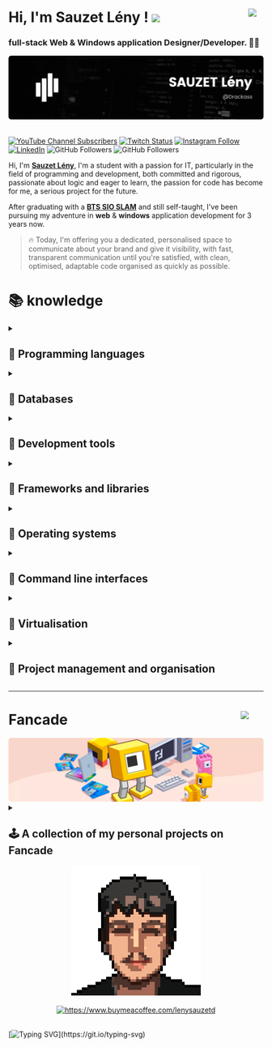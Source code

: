 # Hi, I'm Sauzet Lény ! <img width="30" src="https://raw.githubusercontent.com/MartinHeinz/MartinHeinz/master/wave.gif"><a href="https://github.com/Drackass/Drackass/blob/main/README_fr.md"><img align="right" src="https://cdn-icons-png.flaticon.com/512/197/197560.png" width="30px" /></a>
### full-stack Web & Windows application Designer/Developer. 🧑‍💻

<picture>
  <source media="(prefers-color-scheme: dark)" srcset="https://github.com/Drackass/Drackass/blob/main/banner-dark.png">
  <source media="(prefers-color-scheme: light)" srcset="https://github.com/Drackass/Drackass/blob/main/banner-light.png">
  <img alt="Main Banner" src="https://github.com/Drackass/Drackass/blob/main/banner-dark.png">
</picture>

</br>
</br>

[![YouTube Channel Subscribers](https://img.shields.io/youtube/channel/subscribers/UCQAR8f6Gq2xdSDdhVAXfWlg?style=social)](https://youtube.com/drackass594?sub_confirmation=1)
[![Twitch Status](https://img.shields.io/twitch/status/drackass?style=social)](https://twitch.com/drackass)
[![Instagram Follow](https://img.shields.io/badge/Instagram-Follow-blueviolet?logo=instagram&style=social)](https://www.instagram.com/lenysauzet/)
[![LinkedIn](https://img.shields.io/badge/LinkedIn-Connect-blue?style=social&logo=linkedin)](https://www.linkedin.com/in/lény-sauzet-931172264/)
![GitHub Followers](https://img.shields.io/github/followers/drackass?style=social)
![GitHub Followers](https://img.shields.io/github/stars/drackass?style=social)

Hi, I'm [**Sauzet Lény**](http://ent.btssio.net/leny.sauzet/), I'm a student with a passion for IT, particularly in the field of programming and development, both committed and rigorous, passionate about logic and eager to learn, the passion for code has become for me, a serious project for the future.

After graduating with a [**BTS SIO SLAM**](https://www.onisep.fr/ressources/univers-formation/Formations/Post-bac/bts-services-informatiques-aux-organisations-option-b-solutions-logicielles-et-applications-metiers) and still self-taught, I've been pursuing my adventure in **web** & **windows** application development for 3 years now.

> 🔥 Today, I'm offering you a dedicated, personalised space to communicate about your brand and give it visibility, with fast, transparent communication until you're satisfied, with clean, optimised, adaptable code organised as quickly as possible.

# 📚 knowledge
<details>
<summary><h2>📕 Programming languages</h2></summary>
<br/>
  
[![C#](https://img.shields.io/badge/C%23-239120?style=for-the-badge&logo=c-sharp&logoColor=white&labelColor=101010)]()

[![C++](https://img.shields.io/badge/C%2B%2B-00599C?style=for-the-badge&logo=c%2B%2B&logoColor=white&labelColor=101010)]()

[![Visual Basic](https://img.shields.io/badge/Visual%20Basic-6C82B5?style=for-the-badge&logo=.net&logoColor=white&labelColor=101010)]()

[![AJAX](https://img.shields.io/badge/AJAX-007396?style=for-the-badge&logo=ajax&logoColor=white)]()

[![jQuery](https://img.shields.io/badge/jQuery-0769AD?style=for-the-badge&logo=jquery&logoColor=white&labelColor=101010)]()

[![HTML](https://img.shields.io/badge/HTML-E34F26?style=for-the-badge&logo=html5&logoColor=white&labelColor=101010)]()

[![CSS](https://img.shields.io/badge/CSS-1572B6?style=for-the-badge&logo=css3&logoColor=white&labelColor=101010)]()

[![PHP](https://img.shields.io/badge/PHP-777BB4?style=for-the-badge&logo=php&logoColor=white&labelColor=101010)]()

[![JavaScript](https://img.shields.io/badge/JavaScript-F7DF1E?style=for-the-badge&logo=javascript&logoColor=white&labelColor=101010)]()

[![Python](https://img.shields.io/badge/Python-3776AB?style=for-the-badge&logo=python&logoColor=white&labelColor=101010)]()

[![Arduino](https://img.shields.io/badge/Arduino-00979D?style=for-the-badge&logo=arduino&logoColor=white&labelColor=101010)]()

</details>

<details>
<summary><h2>📗 Databases</h2></summary>
<br/>

[![MySQL](https://img.shields.io/badge/MySQL-4479A1?style=for-the-badge&logo=mysql&logoColor=white&labelColor=101010)]()

[![MariaDB](https://img.shields.io/badge/MariaDB-003545?style=for-the-badge&logo=mariadb&logoColor=white&labelColor=101010)]()

[![SQLite](https://img.shields.io/badge/SQLite-003B57?style=for-the-badge&logo=sqlite&logoColor=white&labelColor=101010)]()

[![SQL Server](https://img.shields.io/badge/SQL%20Server-CC2927?style=for-the-badge&logo=microsoft%20sql%20server&logoColor=white&labelColor=101010)]()

</details>


<details>
<summary><h2>📘 Development tools</h2></summary>
<br/>

[![.NET Framework](https://img.shields.io/badge/.NET%20Framework-512BD4?style=for-the-badge&logo=.net&logoColor=white&labelColor=101010)]()

[![Visual Studio](https://img.shields.io/badge/Visual%20Studio-5C2D91?style=for-the-badge&logo=visual%20studio&logoColor=white&labelColor=101010)]()

[![VS Code](https://img.shields.io/badge/VS%20Code-007ACC?style=for-the-badge&logo=visual%20studio%20code&logoColor=white&labelColor=101010)]()

[![NetBeans](https://img.shields.io/badge/NetBeans-1B6AC6?style=for-the-badge&logo=apache%20netbeans%20ide&logoColor=white&labelColor=101010)]()

[![PhpMyAdmin](https://img.shields.io/badge/PhpMyAdmin-8892BF?style=for-the-badge&logo=phpmyadmin&logoColor=white&labelColor=101010)]()

[![HeidiSQL](https://img.shields.io/badge/HeidiSQL-4479A1?style=for-the-badge&labelColor=101010)]()

[![Wamp](https://img.shields.io/badge/Wamp-A9181E?style=for-the-badge&labelColor=101010)]()

[![UwAmp](https://img.shields.io/badge/UwAmp-2C9ACD?style=for-the-badge&logo=apache&logoColor=white&labelColor=101010)]()

[![Git](https://img.shields.io/badge/Git-F05032?style=for-the-badge&logo=git&logoColor=white&labelColor=101010)]()

[![GitHub](https://img.shields.io/badge/GitHub-181717?style=for-the-badge&logo=github&logoColor=white&labelColor=101010)]()

</details>

<details>
<summary><h2>📙 Frameworks and libraries</h2></summary>
<br/>
  
[![Bootstrap](https://img.shields.io/badge/Bootstrap-7952B3?style=for-the-badge&logo=bootstrap&logoColor=white&labelColor=101010)]()

[![Tailwind CSS](https://img.shields.io/badge/Tailwind%20CSS-38B2AC?style=for-the-badge&logo=tailwind%20css&logoColor=white&labelColor=101010)]()

</details>

<details>
<summary><h2>📓 Operating systems</h2></summary>
<br/>
  
[![Linux](https://img.shields.io/badge/Linux-000000?style=for-the-badge&logo=linux&logoColor=white&labelColor=101010)]()

[![Windows](https://img.shields.io/badge/Windows-0078D6?style=for-the-badge&logo=windows&logoColor=white&labelColor=101010)]()

</details>

<details>
<summary><h2>📒 Command line interfaces</h2></summary>
<br/>
  
[![Bash](https://img.shields.io/badge/Bash-4EAA25?style=for-the-badge&logo=gnu%20bash&logoColor=white&labelColor=101010)]()

[![PowerShell](https://img.shields.io/badge/PowerShell-5391FE?style=for-the-badge&logo=powershell&logoColor=white&labelColor=101010)]()

</details>

<details>
<summary><h2>📔 Virtualisation</h2></summary>
<br/>
  
[![VM VirtualBox](https://img.shields.io/badge/VM%20VirtualBox-183A61?style=for-the-badge&logo=virtualbox&logoColor=white&labelColor=101010)]()

[![Docker](https://img.shields.io/badge/Docker-2496ED?style=for-the-badge&logo=docker&logoColor=white&labelColor=101010)]()

</details>

<details>
<summary><h2>📃 Project management and organisation</h2></summary>
<br/>
  
[![Notion](https://img.shields.io/badge/Notion-000000?style=for-the-badge&logo=notion&logoColor=white&labelColor=101010)]()

[![Trello](https://img.shields.io/badge/Trello-0079BF?style=for-the-badge&logo=trello&logoColor=white&labelColor=101010)]()

[![Obsidian](https://img.shields.io/badge/Obsidian-16161D?style=for-the-badge&logo=obsidian&logoColor=white&labelColor=101010)]()

[![Git](https://img.shields.io/badge/Git-F05032?style=for-the-badge&logo=git&logoColor=white&labelColor=101010)]()

[![GitHub](https://img.shields.io/badge/GitHub-181717?style=for-the-badge&logo=github&logoColor=white&labelColor=101010)]()

</details>

---

# Fancade <a href="https://www.fancade.com/"><img align="right" src="https://www.fancade.com/press/fancade-mascot.png" width="45px" /></a>

<img alt="fancade banner" src="https://github.com/Drackass/Drackass/blob/main/banner-fancade.png">

<details>
<summary><h2>🕹️ A collection of my personal projects on Fancade</h2></summary>
<br/>
  
<table style="width:100%">
<tr>
<td>
<a href="https://play.fancade.com/64804F37FCD99A0D">
<img src="https://www.fancade.com/images/64804F37FCD99A0D.jpg">
</a>
</td>
<td>
<a href="https://play.fancade.com/6460AD3DC0E94F7D">
<img src="https://www.fancade.com/images/6460AD3DC0E94F7D.jpg">
</a>
</td>
<td>
<a href="https://play.fancade.com/63F79C3910E0E75B">
<img src="https://www.fancade.com/images/63F79C3910E0E75B.jpg">
</a>
</td>
<td>
<a href="https://play.fancade.com/63A5F1C06902974F">
<img src="https://www.fancade.com/images/63A5F1C06902974F.jpg">
</a>
</td>
</tr>

<tr>
<td>
<a href="https://play.fancade.com/635684E6B16CC9B5">
<img src="https://www.fancade.com/images/635684E6B16CC9B5.jpg">
</a>
</td>
<td>
<a href="https://play.fancade.com/633980F3D474E8D4">
<img src="https://www.fancade.com/images/633980F3D474E8D4.jpg">
</a>
</td>
<td>
<a href="https://play.fancade.com/6302A35860C1225B">
<img src="https://www.fancade.com/images/6302A35860C1225B.jpg">
</a>
</td>
<td>
<a href="https://play.fancade.com/62FA3EAB3F74DED1">
<img src="https://www.fancade.com/images/62FA3EAB3F74DED1.jpg">
</a>
</td>
</tr>

<tr>
<td>
<a href="https://play.fancade.com/62F94B81E4C9B1CC">
<img src="https://www.fancade.com/images/62F94B81E4C9B1CC.jpg">
</a>
</td>
<td>
<a href="https://play.fancade.com/62F28E56FC46F03E">
<img src="https://www.fancade.com/images/62F28E56FC46F03E.jpg">
</a>
</td>
<td>
<a href="https://play.fancade.com/62E505FE215783C5">
<img src="https://www.fancade.com/images/62E505FE215783C5.jpg">
</a>
</td>
<td>
<a href="https://play.fancade.com/62D49AA505A17347">
<img src="https://www.fancade.com/images/62D49AA505A17347.jpg">
</a>
</td>
</tr>

<tr>
<td>
<a href="https://play.fancade.com/62CAEE85CDD98FBA">
<img src="https://www.fancade.com/images/62CAEE85CDD98FBA.jpg">
</a>
</td>
<td>
<a href="https://play.fancade.com/62C591C18D4D6372">
<img src="https://www.fancade.com/images/62C591C18D4D6372.jpg">
</a>
</td>
<td>
<a href="https://play.fancade.com/6287746E389A3201">
<img src="https://www.fancade.com/images/6287746E389A3201.jpg">
</a>
</td>
<td>
<a href="https://play.fancade.com/628A370DD74AA768">
<img src="https://www.fancade.com/images/628A370DD74AA768.jpg">
</a>
</td>
</tr>

<tr>
<td>
<a href="https://play.fancade.com/61EC14298B64A5E8">
<img src="https://www.fancade.com/images/61EC14298B64A5E8.jpg">
</a>
</td>
<td>
<a href="https://play.fancade.com/62841BD8B4AD7465">
<img src="https://www.fancade.com/images/62841BD8B4AD7465.jpg">
</a>
</td>
<td>
<a href="https://play.fancade.com/626433ED4DFFFCC4">
<img src="https://www.fancade.com/images/626433ED4DFFFCC4.jpg">
</a>
</td>
<td>
<a href="https://play.fancade.com/61A374C41892AF00">
<img src="https://www.fancade.com/images/61A374C41892AF00.jpg">
</a>
</td>
</tr>

<tr>
<td>
<a href="https://play.fancade.com/621FD862B546FFDF">
<img src="https://www.fancade.com/images/621FD862B546FFDF.jpg">
</a>
</td>
<td>
<a href="https://play.fancade.com/61FBFD7405CE9282">
<img src="https://www.fancade.com/images/61FBFD7405CE9282.jpg">
</a>
</td>
<td>
<a href="https://play.fancade.com/610963CFCD5473C6">
<img src="https://www.fancade.com/images/610963CFCD5473C6.jpg">
</a>
</td>
<td>
<a href="https://play.fancade.com/61E49A1BAAB31A3F">
<img src="https://www.fancade.com/images/61E49A1BAAB31A3F.jpg">
</a>
</td>
</tr>

<tr>
<td>
<a href="https://play.fancade.com/61C9E5817D166AE5">
<img src="https://www.fancade.com/images/61C9E5817D166AE5.jpg">
</a>
</td>
<td>
<a href="https://play.fancade.com/61ED3B357DA0659C">
<img src="https://www.fancade.com/images/61ED3B357DA0659C.jpg">
</a>
</td>
<td>
<a href="https://play.fancade.com/61EDA1EC375FF05A">
<img src="https://www.fancade.com/images/61EDA1EC375FF05A.jpg">
</a>
</td>
<td>
<a href="https://play.fancade.com/610D26FB7E67D253">
<img src="https://www.fancade.com/images/610D26FB7E67D253.jpg">
</a>
</td>
</tr>

<tr>
<td>
<a href="https://play.fancade.com/61BF7845F5727F3E">
<img src="https://www.fancade.com/images/61BF7845F5727F3E.jpg">
</a>
</td>
<td>
<a href="https://play.fancade.com/611103E16D6848B4">
<img src="https://www.fancade.com/images/611103E16D6848B4.jpg">
</a>
</td>
<td>
<a href="https://play.fancade.com/61E526530DA3D580">
<img src="https://www.fancade.com/images/61E526530DA3D580.jpg">
</a>
</td>
<td>
<a href="https://play.fancade.com/610CE3EF160BD249">
<img src="https://www.fancade.com/images/610CE3EF160BD249.jpg">
</a>
</td>
</tr>

<tr>
<td>
<a href="https://play.fancade.com/60FC3E3C0F1D16A6">
<img src="https://www.fancade.com/images/60FC3E3C0F1D16A6.jpg">
</a>
</td>
<td>
<a href="https://play.fancade.com/61EC7B608CAEEAF0">
<img src="https://www.fancade.com/images/61EC7B608CAEEAF0.jpg">
</a>
</td>
<td>
<a href="https://play.fancade.com/60CC5815FCB74D24">
<img src="https://www.fancade.com/images/60CC5815FCB74D24.jpg">
</a>
</td>
<td>
<a href="https://play.fancade.com/61BA1834354C1827">
<img src="https://www.fancade.com/images/61BA1834354C1827.jpg">
</a>
</td>
</tr>
</table>

</details>

<div align="center">
  <img alt="Pixel art of sauzet lény" src="https://github.com/Drackass/Drackass/blob/main/me.png">  
  </br>
  </br>
  <a href="https://www.buymeacoffee.com/lenysauzetd"> 
    <img src="https://cdn.buymeacoffee.com/buttons/v2/default-yellow.png" width="250" alt="https://www.buymeacoffee.com/lenysauzetd" />
  </a>
</div>

</br>

[![Typing SVG](https://readme-typing-svg.demolab.com?font=Source+Code+Pro+&size=25&pause=2000&color=F7F7F7&background=FFFFFF00&center=true&width=1584&height=40&lines=In+the+world+of+programming%2C+every+bug+is+an+opportunity+to+learn+and+grow.;The+code+is+poetry+in+motion%2C+transforming+abstract+ideas+into+tangible+reality.;The+best+code+is+code+that+needs+no+commentary%2C+because+it+is+so+clear+and+elegant+that+it+speaks+for+itself.;Development+is+an+art+where+the+limits+are+pushed+back+every+day%2C+and+where+imagination+is+the+only+constraint.;The+developer+is+not+a+creator+of+software%2C+but+a+sculptor+of+logic.;In+the+realm+of+development%2C+patience+is+a+virtue%2C+perseverance+is+a+skill+and+passion+is+a+necessity.;Programming+is+a+subtle+dance+between+human+intelligence+and+the+power+of+machines.;Development+is+like+an+infinite+jigsaw+puzzle%3A+each+line+of+code+is+a+piece+that+fits+together+to+create+a+functional+whole.;Code+quality+is+not+measured+by+its+length%2C+but+by+its+clarity+and+its+ability+to+solve+problems.;The+real+power+of+development+lies+in+collaboration%3A+together+we+can+achieve+incredible+things.)](https://git.io/typing-svg)
